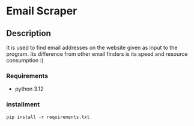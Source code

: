 # Email Scraper

## Description
It is used to find email addresses on the website given as input to the program.
Its difference from other email finders is its speed and resource consumption :)


### Requirements
* python 3.12

### installment
```pip install -r requirements.txt```
